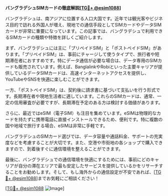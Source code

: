 **バングラデシュSIMカードの徹底解説[[TG💪+ @esim1088](https://t.me/s/esim1088)]**

バングラデシュは、南アジアに位置する人口大国です。近年では観光客やビジネス目的で訪れる外国人が増え、現地での通信手段としてSIMカードやデータSIMカードが非常に重要になっています。この記事では、バングラデシュで利用できるSIMカードの種類や特徴を詳しくご紹介します。

まず、バングラデシュには主に「プリペイドSIM」と「ポストペイドSIM」があります。「プリペイドSIM」は、事前にチャージして使うタイプで、旅行者や短期滞在者におすすめです。特にデータ通信が必要な場合は、データ専用のSIMカードも販売されています。例えば、BanglalinkやRobiといった主要キャリアが提供しているデータSIMカードは、高速インターネットアクセスを提供し、YouTubeやSNSを快適に楽しむことができます。

一方、「ポストペイドSIM」は、契約後に請求書に基づいて支払いを行う形式です。長期滞在者や現地生活者に適しています。これらのSIMカードは、通常、一定の信用審査が必要ですが、長期滞在予定のある方は検討する価値があります。

さらに、最近ではeSIM（電子SIM）も注目を集めています。eSIMは物理的なカードを持たずに携帯電話に直接インストールできるため、便利です。特に複数の国や地域で旅行する場合、eSIMは非常に手軽です。

バングラデシュのSIMカード選びでは、データ容量や通話料金、サポートの充実度などを考慮することが大切です。また、空港や市街地の各ショップで購入できますので、到着後すぐに通信環境を整えることができます。

最後に、バングラデシュでの通信環境を快適にするためには、事前にどのキャリアが自分の滞在エリアで最も安定したサービスを提供しているかをリサーチすることをお勧めします。そして、もし海外からの通信設定が不安であれば、[[TG💪+ @esim1088](https://t.me/s/esim1088)]までお気軽にご相談ください！

[[TG💪+ @esim1088](https://t.me/s/esim1088) ![Image](https://i.postimg.cc/Y0z9fWf4/image.png)]